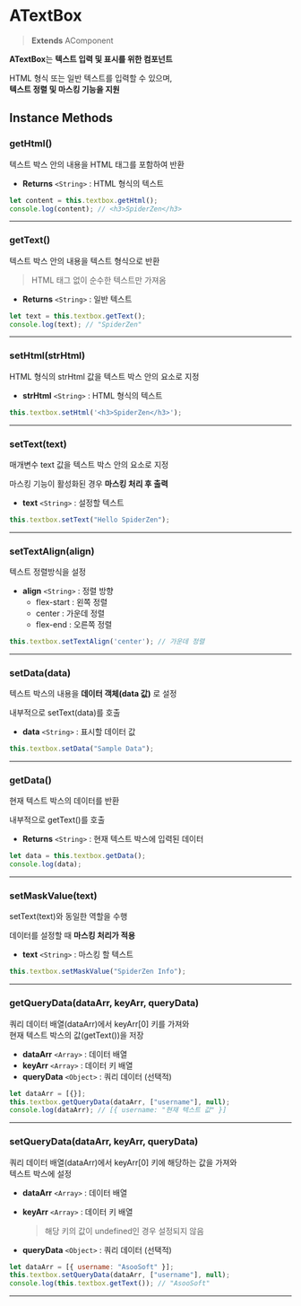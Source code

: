 # ATextBox

> **Extends** AComponent

**ATextBox**는 **텍스트 입력 및 표시를 위한 컴포넌트**

HTML 형식 또는 일반 텍스트를 입력할 수 있으며,\
**텍스트 정렬 및 마스킹 기능을 지원**

## Instance Methods

### getHtml()

텍스트 박스 안의 내용을 HTML 태그를 포함하여 반환

* **Returns** `<String>` : HTML 형식의 텍스트

```js
let content = this.textbox.getHtml();
console.log(content); // <h3>SpiderZen</h3>
```

***

### getText()

텍스트 박스 안의 내용을 텍스트 형식으로 반환

> HTML 태그 없이 순수한 텍스트만 가져옴

* **Returns** `<String>` : 일반 텍스트

```js
let text = this.textbox.getText();
console.log(text); // "SpiderZen"
```

***

### setHtml(strHtml)

HTML 형식의 strHtml 값을 텍스트 박스 안의 요소로 지정

* **strHtml** `<String>` : HTML 형식의 텍스트

```js
this.textbox.setHtml('<h3>SpiderZen</h3>');
```

***

### setText(text)

매개변수 text 값을 텍스트 박스 안의 요소로 지정

마스킹 기능이 활성화된 경우 **마스킹 처리 후 출력**

* **text** `<String>` : 설정할 텍스트

```js
this.textbox.setText("Hello SpiderZen");
```

***

### setTextAlign(align)

텍스트 정렬방식을 설정

* **align** `<String>` : 정렬 방향
  * flex-start : 왼쪽 정렬
  * center : 가운데 정렬
  * flex-end : 오른쪽 정렬

```js
this.textbox.setTextAlign('center'); // 가운데 정렬
```

***

### setData(data)

텍스트 박스의 내용을 **데이터 객체(data 값)** 로 설정

내부적으로 setText(data)를 호출

* **data** `<String>` : 표시할 데이터 값

```js
this.textbox.setData("Sample Data");
```

***

### getData()

현재 텍스트 박스의 데이터를 반환

내부적으로 getText()를 호출

* **Returns** `<String>` : 현재 텍스트 박스에 입력된 데이터

```js
let data = this.textbox.getData();
console.log(data);
```

***

### setMaskValue(text)

setText(text)와 동일한 역할을 수행

데이터를 설정할 때 **마스킹 처리가 적용**

* **text** `<String>` : 마스킹 할 텍스트

```js
this.textbox.setMaskValue("SpiderZen Info");
```

***

### getQueryData(dataArr, keyArr, queryData)

쿼리 데이터 배열(dataArr)에서 keyArr\[0] 키를 가져와\
현재 텍스트 박스의 값(getText())을 저장

* **dataArr** `<Array>` : 데이터 배열
* **keyArr** `<Array>` : 데이터 키 배열
* **queryData** `<Object>` : 쿼리 데이터 (선택적)

```js
let dataArr = [{}];
this.textbox.getQueryData(dataArr, ["username"], null);
console.log(dataArr); // [{ username: "현재 텍스트 값" }]
```

***

### setQueryData(dataArr, keyArr, queryData)

쿼리 데이터 배열(dataArr)에서 keyArr\[0] 키에 해당하는 값을 가져와\
텍스트 박스에 설정

* **dataArr** `<Array>` : 데이터 배열
*   **keyArr** `<Array>` : 데이터 키 배열

    > 해당 키의 값이 undefined인 경우 설정되지 않음
* **queryData** `<Object>` : 쿼리 데이터 (선택적)

```js
let dataArr = [{ username: "AsooSoft" }];
this.textbox.setQueryData(dataArr, ["username"], null);
console.log(this.textbox.getText()); // "AsooSoft"
```

***
